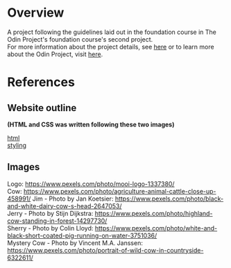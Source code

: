 # Overview
A project following the guidelines laid out in the foundation course in The Odin Project's foundation course's second project.\
For more information about the project details, see [here](https://www.theodinproject.com/lessons/foundations-landing-page) or to learn more about the Odin Project, visit [here](https://www.theodinproject.com/about).

# References
## Website outline
**(HTML and CSS was written following these two images)** 

[html](https://cdn.statically.io/gh/TheOdinProject/curriculum/81a5d553f4073e593d23a6ab00d50eef8620796d/foundations/html_css/project/imgs/01.png)\
[styling](https://cdn.statically.io/gh/TheOdinProject/curriculum/81a5d553f4073e593d23a6ab00d50eef8620796d/foundations/html_css/project/imgs/02.png)

## Images
Logo: https://www.pexels.com/photo/mooi-logo-1337380/ \
Cow: https://www.pexels.com/photo/agriculture-animal-cattle-close-up-458991/
Jim - Photo by Jan Koetsier: https://www.pexels.com/photo/black-and-white-dairy-cow-s-head-2647053/ \
Jerry - Photo by Stijn Dijkstra: https://www.pexels.com/photo/highland-cow-standing-in-forest-14297730/ \
Sherry - Photo by Colin Lloyd: https://www.pexels.com/photo/white-and-black-short-coated-pig-running-on-water-3751036/ \
Mystery Cow - Photo by Vincent M.A. Janssen: https://www.pexels.com/photo/portrait-of-wild-cow-in-countryside-6322611/



